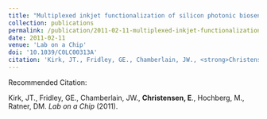 ```yaml
---
title: "Multiplexed inkjet functionalization of silicon photonic biosensors"
collection: publications
permalink: /publication/2011-02-11-multiplexed-inkjet-functionalization-of-silicon-photonic-biosensors
date: 2011-02-11
venue: 'Lab on a Chip'
doi: '10.1039/C0LC00313A'
citation: 'Kirk, JT., Fridley, GE., Chamberlain, JW., <strong>Christensen, E</strong>., Hochberg, M., Ratner, DM. (2011)'
---
```

Recommended Citation:

Kirk, JT., Fridley, GE., Chamberlain, JW., <strong>Christensen, E</strong>., Hochberg, M., Ratner, DM. <i>Lab on a Chip</i> (2011).
